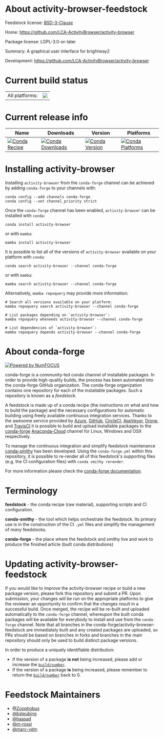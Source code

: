 About activity-browser-feedstock
================================

Feedstock license: [BSD-3-Clause](https://github.com/conda-forge/activity-browser-feedstock/blob/main/LICENSE.txt)

Home: https://github.com/LCA-ActivityBrowser/activity-browser

Package license: LGPL-3.0-or-later

Summary: A graphical user interface for brightway2

Development: https://github.com/LCA-ActivityBrowser/activity-browser

Current build status
====================


<table><tr><td>All platforms:</td>
    <td>
      <a href="https://dev.azure.com/conda-forge/feedstock-builds/_build/latest?definitionId=18229&branchName=main">
        <img src="https://dev.azure.com/conda-forge/feedstock-builds/_apis/build/status/activity-browser-feedstock?branchName=main">
      </a>
    </td>
  </tr>
</table>

Current release info
====================

| Name | Downloads | Version | Platforms |
| --- | --- | --- | --- |
| [![Conda Recipe](https://img.shields.io/badge/recipe-activity--browser-green.svg)](https://anaconda.org/conda-forge/activity-browser) | [![Conda Downloads](https://img.shields.io/conda/dn/conda-forge/activity-browser.svg)](https://anaconda.org/conda-forge/activity-browser) | [![Conda Version](https://img.shields.io/conda/vn/conda-forge/activity-browser.svg)](https://anaconda.org/conda-forge/activity-browser) | [![Conda Platforms](https://img.shields.io/conda/pn/conda-forge/activity-browser.svg)](https://anaconda.org/conda-forge/activity-browser) |

Installing activity-browser
===========================

Installing `activity-browser` from the `conda-forge` channel can be achieved by adding `conda-forge` to your channels with:

```
conda config --add channels conda-forge
conda config --set channel_priority strict
```

Once the `conda-forge` channel has been enabled, `activity-browser` can be installed with `conda`:

```
conda install activity-browser
```

or with `mamba`:

```
mamba install activity-browser
```

It is possible to list all of the versions of `activity-browser` available on your platform with `conda`:

```
conda search activity-browser --channel conda-forge
```

or with `mamba`:

```
mamba search activity-browser --channel conda-forge
```

Alternatively, `mamba repoquery` may provide more information:

```
# Search all versions available on your platform:
mamba repoquery search activity-browser --channel conda-forge

# List packages depending on `activity-browser`:
mamba repoquery whoneeds activity-browser --channel conda-forge

# List dependencies of `activity-browser`:
mamba repoquery depends activity-browser --channel conda-forge
```


About conda-forge
=================

[![Powered by
NumFOCUS](https://img.shields.io/badge/powered%20by-NumFOCUS-orange.svg?style=flat&colorA=E1523D&colorB=007D8A)](https://numfocus.org)

conda-forge is a community-led conda channel of installable packages.
In order to provide high-quality builds, the process has been automated into the
conda-forge GitHub organization. The conda-forge organization contains one repository
for each of the installable packages. Such a repository is known as a *feedstock*.

A feedstock is made up of a conda recipe (the instructions on what and how to build
the package) and the necessary configurations for automatic building using freely
available continuous integration services. Thanks to the awesome service provided by
[Azure](https://azure.microsoft.com/en-us/services/devops/), [GitHub](https://github.com/),
[CircleCI](https://circleci.com/), [AppVeyor](https://www.appveyor.com/),
[Drone](https://cloud.drone.io/welcome), and [TravisCI](https://travis-ci.com/)
it is possible to build and upload installable packages to the
[conda-forge](https://anaconda.org/conda-forge) [Anaconda-Cloud](https://anaconda.org/)
channel for Linux, Windows and OSX respectively.

To manage the continuous integration and simplify feedstock maintenance
[conda-smithy](https://github.com/conda-forge/conda-smithy) has been developed.
Using the ``conda-forge.yml`` within this repository, it is possible to re-render all of
this feedstock's supporting files (e.g. the CI configuration files) with ``conda smithy rerender``.

For more information please check the [conda-forge documentation](https://conda-forge.org/docs/).

Terminology
===========

**feedstock** - the conda recipe (raw material), supporting scripts and CI configuration.

**conda-smithy** - the tool which helps orchestrate the feedstock.
                   Its primary use is in the construction of the CI ``.yml`` files
                   and simplify the management of *many* feedstocks.

**conda-forge** - the place where the feedstock and smithy live and work to
                  produce the finished article (built conda distributions)


Updating activity-browser-feedstock
===================================

If you would like to improve the activity-browser recipe or build a new
package version, please fork this repository and submit a PR. Upon submission,
your changes will be run on the appropriate platforms to give the reviewer an
opportunity to confirm that the changes result in a successful build. Once
merged, the recipe will be re-built and uploaded automatically to the
`conda-forge` channel, whereupon the built conda packages will be available for
everybody to install and use from the `conda-forge` channel.
Note that all branches in the conda-forge/activity-browser-feedstock are
immediately built and any created packages are uploaded, so PRs should be based
on branches in forks and branches in the main repository should only be used to
build distinct package versions.

In order to produce a uniquely identifiable distribution:
 * If the version of a package **is not** being increased, please add or increase
   the [``build/number``](https://docs.conda.io/projects/conda-build/en/latest/resources/define-metadata.html#build-number-and-string).
 * If the version of a package **is** being increased, please remember to return
   the [``build/number``](https://docs.conda.io/projects/conda-build/en/latest/resources/define-metadata.html#build-number-and-string)
   back to 0.

Feedstock Maintainers
=====================

* [@Zoophobus](https://github.com/Zoophobus/)
* [@bsteubing](https://github.com/bsteubing/)
* [@haasad](https://github.com/haasad/)
* [@m-rossi](https://github.com/m-rossi/)
* [@marc-vdm](https://github.com/marc-vdm/)

